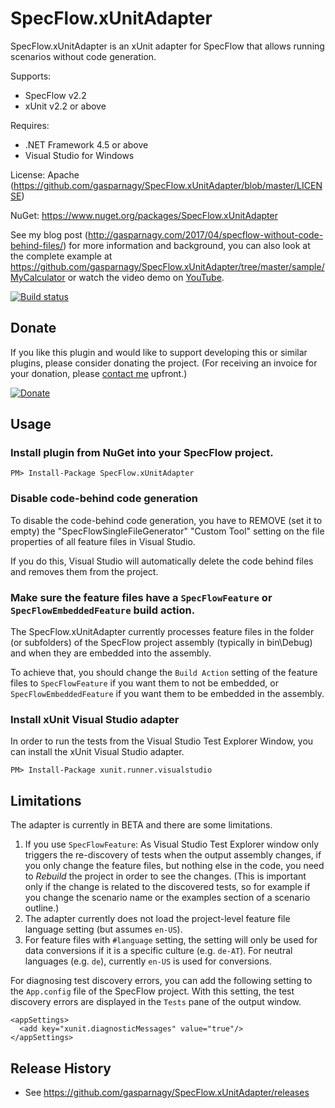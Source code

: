 ﻿# SpecFlow.xUnitAdapter

SpecFlow.xUnitAdapter is an xUnit adapter for SpecFlow that allows running 
scenarios without code generation.

Supports:

* SpecFlow v2.2
* xUnit v2.2 or above

Requires:

* .NET Framework 4.5 or above
* Visual Studio for Windows

License: Apache (https://github.com/gasparnagy/SpecFlow.xUnitAdapter/blob/master/LICENSE)

NuGet: https://www.nuget.org/packages/SpecFlow.xUnitAdapter

See my blog post (http://gasparnagy.com/2017/04/specflow-without-code-behind-files/) for more information and background, 
you can also look at the complete example at https://github.com/gasparnagy/SpecFlow.xUnitAdapter/tree/master/sample/MyCalculator or watch the 
video demo on [YouTube](https://youtu.be/wGuoVqG3I8M).

[![Build status](https://ci.appveyor.com/api/projects/status/oshtcr06501euoih/branch/master?svg=true)](https://ci.appveyor.com/project/gasparnagy/specflow-xunitadapter/branch/master)

## Donate

If you like this plugin and would like to support developing this or similar plugins, please consider donating the project. (For receiving an invoice for your donation, please [contact me](http://gasparnagy.com/about/) upfront.)

[![Donate](https://www.paypalobjects.com/en_US/i/btn/btn_donateCC_LG.gif)](https://www.paypal.com/cgi-bin/webscr?cmd=_s-xclick&hosted_button_id=2FHWS4JADYFZN)

## Usage

### Install plugin from NuGet into your SpecFlow project.

    PM> Install-Package SpecFlow.xUnitAdapter
  
### Disable code-behind code generation

To disable the code-behind code generation, you have to REMOVE (set it to 
empty) the "SpecFlowSingleFileGenerator" "Custom Tool" setting on the file 
properties of all feature files in Visual Studio.

If you do this, Visual Studio will automatically delete the code behind files 
and removes them from the project.

### Make sure the feature files have a `SpecFlowFeature` or `SpecFlowEmbeddedFeature` build action.

The SpecFlow.xUnitAdapter currently processes feature files in the folder (or 
subfolders) of the SpecFlow project assembly (typically in bin\Debug) and when
they are embedded into the assembly. 

To achieve that, you should change the `Build Action` setting of 
the feature files to `SpecFlowFeature` if you want them to not be
embedded, or `SpecFlowEmbeddedFeature` if you want them to be embedded
in the assembly.

### Install xUnit Visual Studio adapter 

In order to run the tests from the Visual Studio Test Explorer Window, you 
can install the xUnit Visual Studio adapter. 

    PM> Install-Package xunit.runner.visualstudio

## Limitations

The adapter is currently in BETA and there are some limitations.

1. If you use `SpecFlowFeature`: As Visual Studio Test Explorer window only triggers the re-discovery of tests when the output assembly changes, if you only change the feature files, but nothing else in the code, you need to _Rebuild_ the project in order to see the changes. (This is important only if the change is related to the discovered tests, so for example if you change the scenario name or the examples section of a scenario outline.)
2. The adapter currently does not load the project-level feature file language setting (but assumes `en-US`).
3. For feature files with `#language` setting, the setting will only be used for data conversions if it is a specific culture (e.g. `de-AT`). For neutral languages (e.g. `de`), currently `en-US` is used for conversions.

For diagnosing test discovery errors, you can add the following setting to the `App.config` file of the SpecFlow project. With this setting, the test discovery errors are displayed in the `Tests` pane of the output window.

    <appSettings>
      <add key="xunit.diagnosticMessages" value="true"/>
    </appSettings>

## Release History

* See https://github.com/gasparnagy/SpecFlow.xUnitAdapter/releases
